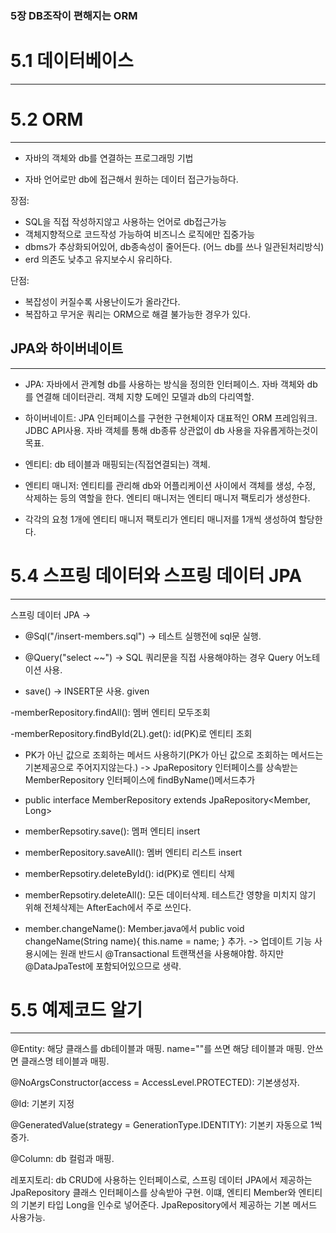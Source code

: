 ###  5장 DB조작이 편해지는 ORM

# 5.1 데이터베이스
---


# 5.2 ORM
---

- 자바의 객체와 db를 연결하는 프로그래밍 기법

- 자바 언어로만 db에 접근해서 원하는 데이터 접근가능하다.

장점:
- SQL을 직접 작성하지않고 사용하는 언어로 db접근가능
- 객체지향적으로 코드작성 가능하여 비즈니스 로직에만 집중가능
- dbms가 추상화되어있어, db종속성이 줄어든다. (어느 db를 쓰나 일관된처리방식)
- erd 의존도 낮추고 유지보수시 유리하다.


단점:
- 복잡성이 커질수록 사용난이도가 올라간다.
- 복잡하고 무거운 쿼리는 ORM으로 해결 불가능한 경우가 있다.


  

## JPA와 하이버네이트
---
- JPA: 자바에서 관계형 db를 사용하는 방식을 정의한 인터페이스. 자바 객체와 db를 연결해 데이터관리. 객체 지향 도메인 모델과 db의 다리역할.
- 하이버네이트:  JPA 인터페이스를 구현한 구현체이자 대표적인 ORM 프레임워크. JDBC API사용. 자바 객체를 통해 db종류 상관없이 db 사용을 자유롭게하는것이 목표.


- 엔티티: db 테이블과 매핑되는(직접연결되는) 객체.
- 엔티티 매니저: 엔티티를 관리해 db와 어플리케이션 사이에서 객체를 생성, 수정, 삭제하는 등의 역할을 한다. 엔티티 매니저는 엔티티 매니저 팩토리가 생성한다.
-  각각의 요청 1개에 엔티티 매니저 팩토리가 엔티티 매니저를 1개씩 생성하여 할당한다.



# 5.4 스프링 데이터와 스프링 데이터 JPA
---

스프링 데이터 JPA -> 


- @Sql("/insert-members.sql") -> 테스트 실행전에 sql문 실행.

- @Query("select ~~") -> SQL 쿼리문을 직접 사용해야하는 경우 Query 어노테이션 사용.
  
- save() -> INSERT문 사용. given



-memberRepository.findAll(): 멤버 엔티티 모두조회

-memberRepository.findById(2L).get(): id(PK)로 엔티티 조회

- PK가 아닌 값으로 조회하는 메서드 사용하기(PK가 아닌 값으로 조회하는 메서드는 기본제공으로 주어지지않는다.)
-> JpaRepository 인터페이스를 상속받는 MemberRepository 인터페이스에 findByName()메서드추가
- public interface MemberRepository extends JpaRepository<Member, Long>

- memberRepsotiry.save(): 멤퍼 엔티티 insert

- memberRepository.saveAll(): 멤버 엔티티 리스트 insert

- memberRepsotiry.deleteById(): id(PK)로 엔티티 삭제
  
- memberRepsotiry.deleteAll(): 모든 데이터삭제. 테스트간 영향을 미치지 않기 위해 전체삭제는 AfterEach에서 주로 쓰인다.

- member.changeName(): Member.java에서 public void changeName(String name){ this.name = name; } 추가.
  -> 업데이트 기능 사용시에는 원래 반드시 @Transactional 트랜잭션을 사용해야함. 하지만 @DataJpaTest에 포함되어있으므로 생략.


# 5.5 예제코드 알기
---

@Entity: 해당 클래스를 db테이블과 매핑. name=""를 쓰면 해당 테이블과 매핑. 안쓰면 클래스명 테이블과 매핑.

@NoArgsConstructor(access = AccessLevel.PROTECTED): 기본생성자.

@Id: 기본키 지정

@GeneratedValue(strategy = GenerationType.IDENTITY): 기본키 자동으로 1씩증가.

@Column: db 컬럼과 매핑.

레포지토리: db CRUD에 사용하는 인터페이스로, 스프링 데이터 JPA에서 제공하는 JpaRepository 클래스 인터페이스를 상속받아 구현. 이떄, 엔티티 Member와 엔티티의 기본키 타입 Long을 인수로 넣어준다. JpaRepository에서 제공하는 기본 메서드 사용가능.
